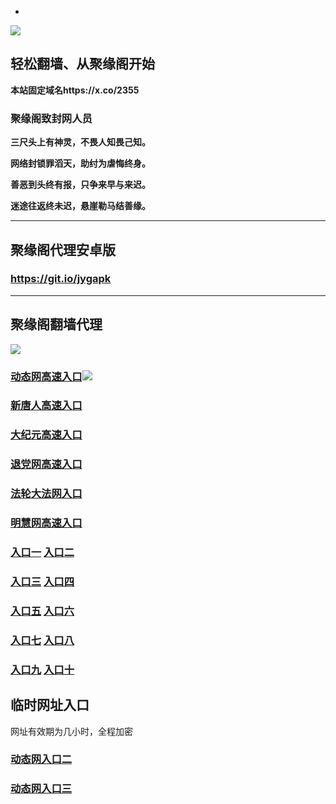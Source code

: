* 
![](https://raw.githubusercontent.com/hao369/a/master/j.jpg)



## 轻松翻墙、从聚缘阁开始

**本站固定域名https://x.co/2355**

### 聚缘阁致封网人员

**三尺头上有神灵，不畏人知畏己知。**

**网络封锁罪滔天，助纣为虐悔终身。**

**善恶到头终有报，只争来早与来迟。**

**迷途往返终未迟，悬崖勒马结善缘。**

***



##  聚缘阁代理安卓版

### https://git.io/jygapk


***



## 聚缘阁翻墙代理 

![](https://raw.githubusercontent.com/hao369/a/master/wx2.jpg)


### [动态网高速入口](https://5ism0d90kd.execute-api.us-east-2.amazonaws.com/6558/?id=2)![](https://raw.githubusercontent.com/hao369/a/master/jygdl.gif)

### [新唐人高速入口](https://5ism0d90kd.execute-api.us-east-2.amazonaws.com/6558/?id=5)

### [大纪元高速入口](https://5ism0d90kd.execute-api.us-east-2.amazonaws.com/6558/?id=7)

### [退党网高速入口](https://5ism0d90kd.execute-api.us-east-2.amazonaws.com/6558/?id=8)

### [法轮大法网入口](https://5ism0d90kd.execute-api.us-east-2.amazonaws.com/6558/?id=15)

### [明慧网高速入口](https://5ism0d90kd.execute-api.us-east-2.amazonaws.com/6558/?id=3)


### **[入口一](http://x.co/2244)** **[入口二](http://x.co/3824)**


### **[入口三](https://s3.eu-central-1.amazonaws.com/jyg3/index.html)**  **[入口四](https://s3-ap-southeast-1.amazonaws.com/jyg4/index.html)**

### **[入口五](https://s3.ap-south-1.amazonaws.com/jyg5/index.html)**  **[入口六](https://s3-us-west-1.amazonaws.com/jyg6/index.html)**


###  **[入口七](https://s3-us-west-2.amazonaws.com/jyg7/index.html)**  **[入口八](https://s3-eu-west-1.amazonaws.com/jyg8/index.html)**


###  **[入口九](https://s3-ap-northeast-1.amazonaws.com/jyg9/index.html)**  **[入口十](https://s3.amazonaws.com/dtw/index.html)**



## 临时网址入口 

网址有效期为几小时，全程加密

### [动态网入口二](https://x.co/ddg)

### [动态网入口三](https://x.co/ddf)



